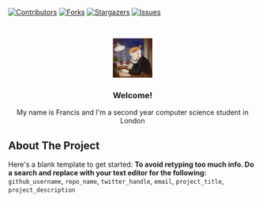 <!--
*** Thanks for checking out the Best-README-Template. If you have a suggestion
*** that would make this better, please fork the repo and create a pull request
*** or simply open an issue with the tag "enhancement".
*** Thanks again! Now go create something AMAZING! :D
***
***
***
*** To avoid retyping too much info. Do a search and replace for the following:
*** github_username, repo_name, twitter_handle, email, project_title, project_description
-->



<!-- PROJECT SHIELDS -->
<!--
*** I'm using markdown "reference style" links for readability.
*** Reference links are enclosed in brackets [ ] instead of parentheses ( ).
*** See the bottom of this document for the declaration of the reference variables
*** for contributors-url, forks-url, etc. This is an optional, concise syntax you may use.
*** https://www.markdownguide.org/basic-syntax/#reference-style-links
-->
[![Contributors][contributors-shield]][contributors-url]
[![Forks][forks-shield]][forks-url]
[![Stargazers][stars-shield]][stars-url]
[![Issues][issues-shield]][issues-url]



<!-- PROJECT LOGO -->
<br />
<p align="center">
  <a href="https://github.com/FrancisDavison/FrancisDavison/">
    <img src="Assets/Profile.png" alt="Logo" width="80" height="80">
  </a>

  <h3 align="center">Welcome!</h3>

  <p align="center">
    My name is Francis and I'm a second year computer science student in London
    <br />
</p>

<!-- ABOUT THE PROJECT -->
## About The Project


Here's a blank template to get started:
**To avoid retyping too much info. Do a search and replace with your text editor for the following:**
`github_username`, `repo_name`, `twitter_handle`, `email`, `project_title`, `project_description`


<!-- MARKDOWN LINKS & IMAGES -->
<!-- https://www.markdownguide.org/basic-syntax/#reference-style-links -->
[contributors-shield]: https://img.shields.io/github/contributors/FrancisDavison/repo.svg?style=for-the-badge
[contributors-url]: https://github.com/FrancisDavison/FrancisDavison/graphs/contributors
[forks-shield]: https://img.shields.io/github/forks/FrancisDavison/FrancisDavison.svg?style=for-the-badge
[forks-url]: https://github.com/FrancisDavison/FrancisDavison/network/members
[stars-shield]: https://img.shields.io/github/stars/FrancisDavison/FrancisDavison.svg?style=for-the-badge
[stars-url]: https://github.com/FrancisDavison/FrancisDavison/stargazers
[issues-shield]: https://img.shields.io/github/issues/FrancisDavison/FrancisDavison.svg?style=for-the-badge
[issues-url]: https://github.com/FrancisDavison/FrancisDavison/issues
